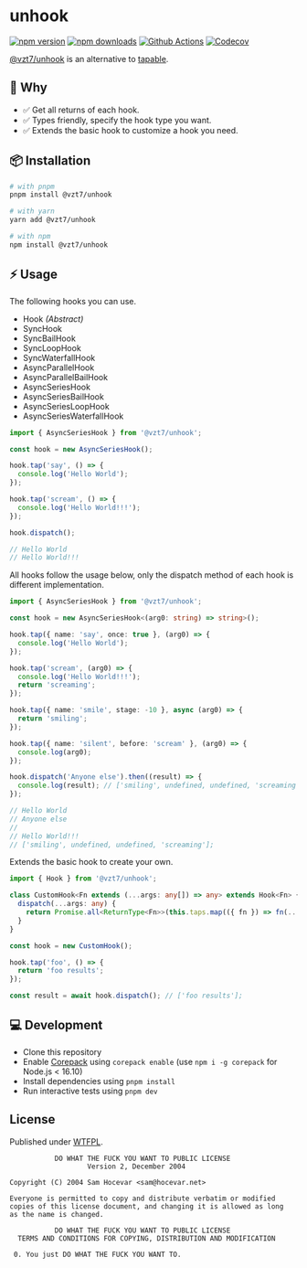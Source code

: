 # unhook

[![npm version][npm-version-src]][npm-version-href]
[![npm downloads][npm-downloads-src]][npm-downloads-href]
[![Github Actions][github-actions-src]][github-actions-href]
[![Codecov][codecov-src]][codecov-href]

[@vzt7/unhook](https://github.com/vzt7/unhook) is an alternative to [tapable](https://github.com/webpack/tapable).

## 🦭 Why

- ✅ Get all returns of each hook.
- ✅ Types friendly, specify the hook type you want.
- ✅ Extends the basic hook to customize a hook you need.

## 📦 Installation

```sh
# with pnpm
pnpm install @vzt7/unhook

# with yarn
yarn add @vzt7/unhook

# with npm
npm install @vzt7/unhook
```

## ⚡️ Usage

The following hooks you can use.

- Hook _(Abstract)_
- SyncHook
- SyncBailHook
- SyncLoopHook
- SyncWaterfallHook
- AsyncParallelHook
- AsyncParallelBailHook
- AsyncSeriesHook
- AsyncSeriesBailHook
- AsyncSeriesLoopHook
- AsyncSeriesWaterfallHook

```ts
import { AsyncSeriesHook } from '@vzt7/unhook';

const hook = new AsyncSeriesHook();

hook.tap('say', () => {
  console.log('Hello World');
});

hook.tap('scream', () => {
  console.log('Hello World!!!');
});

hook.dispatch();

// Hello World
// Hello World!!!
```

All hooks follow the usage below, only the dispatch method of each hook is different implementation.

```ts
import { AsyncSeriesHook } from '@vzt7/unhook';

const hook = new AsyncSeriesHook<(arg0: string) => string>();

hook.tap({ name: 'say', once: true }, (arg0) => {
  console.log('Hello World');
});

hook.tap('scream', (arg0) => {
  console.log('Hello World!!!');
  return 'screaming';
});

hook.tap({ name: 'smile', stage: -10 }, async (arg0) => {
  return 'smiling';
});

hook.tap({ name: 'silent', before: 'scream' }, (arg0) => {
  console.log(arg0);
});

hook.dispatch('Anyone else').then((result) => {
  console.log(result); // ['smiling', undefined, undefined, 'screaming'];
});

// Hello World
// Anyone else
//
// Hello World!!!
// ['smiling', undefined, undefined, 'screaming'];
```

Extends the basic hook to create your own.

```ts
import { Hook } from '@vzt7/unhook';

class CustomHook<Fn extends (...args: any[]) => any> extends Hook<Fn> {
  dispatch(...args: any) {
    return Promise.all<ReturnType<Fn>>(this.taps.map(({ fn }) => fn(...args)));
  }
}

const hook = new CustomHook();

hook.tap('foo', () => {
  return 'foo results';
});

const result = await hook.dispatch(); // ['foo results'];
```

## 💻 Development

- Clone this repository
- Enable [Corepack](https://github.com/nodejs/corepack) using `corepack enable` (use `npm i -g corepack` for Node.js < 16.10)
- Install dependencies using `pnpm install`
- Run interactive tests using `pnpm dev`

## License

Published under [WTFPL](./LICENSE).

```
           DO WHAT THE FUCK YOU WANT TO PUBLIC LICENSE
                   Version 2, December 2004

Copyright (C) 2004 Sam Hocevar <sam@hocevar.net>

Everyone is permitted to copy and distribute verbatim or modified
copies of this license document, and changing it is allowed as long
as the name is changed.

           DO WHAT THE FUCK YOU WANT TO PUBLIC LICENSE
  TERMS AND CONDITIONS FOR COPYING, DISTRIBUTION AND MODIFICATION

 0. You just DO WHAT THE FUCK YOU WANT TO.
```

<!-- Badges -->

[npm-version-src]: https://badgen.net/npm/v/@vzt7/unhook
[npm-version-href]: https://npmjs.com/package/@vzt7/unhook
[npm-downloads-src]: https://badgen.net/npm/dt/@vzt7/unhook
[npm-downloads-href]: https://npmjs.com/package/@vzt7/unhook
[github-actions-src]: https://github.com/vzt7/unhook/actions/workflows/ci.yml/badge.svg
[github-actions-href]: https://github.com/vzt7/unhook/actions
[codecov-src]: https://codecov.io/gh/vzt7/unhook/branch/main/graph/badge.svg?token=1IKH46O19F
[codecov-href]: https://codecov.io/gh/vzt7/unhook
